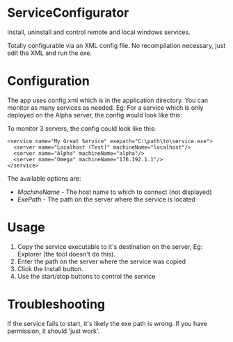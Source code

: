 ServiceConfigurator
===================

Install, uninstall and control remote and local windows services.

Totally configurable via an XML config file. No recompilation necessary, just edit the XML and run the exe.

# Configuration
The app uses config.xml which is in the application directory. You can monitor as many services as needed. Eg:
For a service which is only deployed on the Alpha server, the config would look like this:
<service name="My Great Service" exepath="C:\path\to\service.exe">
  <server name="Alpha" machineName="alpha"/>
</service>

To monitor 3 servers, the config could look like this:

    <service name="My Great Service" exepath="C:\path\to\service.exe">
      <server name="Localhost (Test)" machineName="localhost"/>
      <server name="Alpha" machineName="alpha"/>
      <server name="Omega" machineName="176.192.1.1"/>
    </service>

The available options are:

* *MachineName* - The host name to which to connect (not displayed)                                               
* *ExePath* - The path on the server where the service is located 

# Usage
1. Copy the service executable to it's destination on the server, Eg: Explorer (the tool doesn't do this).
2. Enter the path on the server where the service was copied
3. Click the Install button.
4. Use the start/stop buttons to control the service

# Troubleshooting
If the service fails to start, it's likely the exe path is wrong. If you have permission, it should 'just work'.